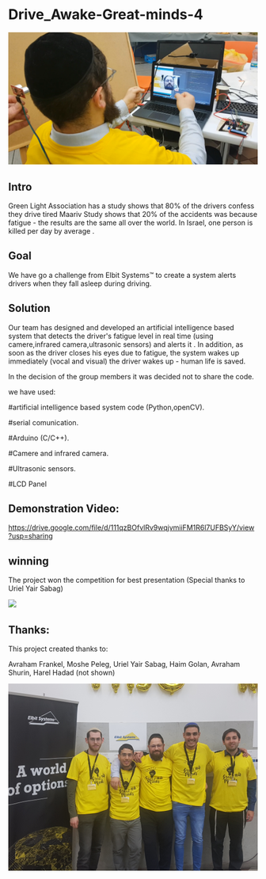 # Drive_Awake-Great-minds-4


![](demo.png)

## Intro
Green Light Association has a study shows that 80% of the drivers confess they drive tired
Maariv Study shows that 20% of the accidents was because fatigue - the results are the same all over the world.
In Israel, one person is killed per day by average .


## Goal
We have go a challenge from Elbit Systems™ to create a system 
alerts  drivers when they fall asleep during driving.

## Solution
Our team has designed and developed an artificial intelligence based system that detects the driver's fatigue level in real time (using camere,infrared camera,ultrasonic sensors)  and alerts it .
In addition, as soon as the driver closes his eyes due to fatigue, the system wakes up immediately (vocal and visual)
the driver wakes up - human life is saved.

In the decision of the group members it was decided not to share the code.

we have used:

#artificial intelligence based system code (Python,openCV).

#serial comunication.

#Arduino (C/C++).

#Camere and infrared camera.

#Ultrasonic sensors.

#LCD Panel



## Demonstration Video:
https://drive.google.com/file/d/111qzBOfvlRv9wqjvmiiFM1R6l7UFBSyY/view?usp=sharing


## winning
The project won the competition for best presentation (Special thanks to Uriel Yair Sabag)

![](winner.jpg)


## Thanks:

This project created thanks to:


Avraham  Frankel,
Moshe Peleg,
Uriel Yair Sabag,
Haim Golan,
Avraham Shurin,
Harel Hadad (not shown)


![](group.jpg)







